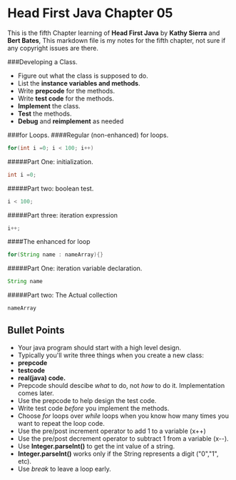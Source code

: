 Head First Java Chapter 05
=
This is the fifth Chapter learning of **Head First Java** by **Kathy Sierra** and **Bert Bates**, 
This markdown file is my notes for the fifth chapter, not sure if any copyright issues are there.

###Developing a Class.
* Figure out what the class is supposed to do.
* List the **instance variables and methods**.
* Write **prepcode** for the methods.
* Write **test code** for the methods.
* **Implement** the class.
* **Test** the methods.
* **Debug** and **reimplement** as needed

###for Loops.
####Regular (non-enhanced) for loops.
````java
for(int i =0; i < 100; i++)
````
#####Part One: initialization.
````java
int i =0;
````

#####Part two: boolean test.
````java
i < 100;
````
#####Part three: iteration expression
````java
i++;
````
####The enhanced for loop
````java
for(String name : nameArray){}
````
#####Part One: iteration variable declaration.
````java
String name
````

#####Part two: The Actual collection
````java
nameArray
````



Bullet Points
-
* Your java program should start with a high level design.
* Typically you'll write three things when you create a new class:
 * **prepcode**
 * **testcode**
 * **real(java) code.**
* Prepcode should descibe *what* to do, not *how* to do it. Implementation comes later.
* Use the prepcode to help design the test code.
* Write test code *before* you implement the methods.
* Choose *for* loops over *while* loops when you know how many times you want to repeat the loop code.
* Use the pre/post increment operator to add 1 to a variable (x++)
* Use the pre/post decrement operator to subtract 1 from a variable (x--).
* Use **Integer.parseInt()** to get the int value of a string.
* **Integer.parseInt()** works only if the String represents a digit ("0","1", etc).
* Use *break* to leave a loop early.